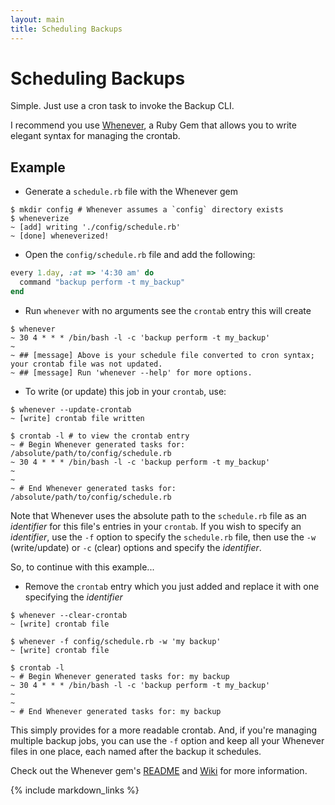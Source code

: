 ```yaml
---
layout: main
title: Scheduling Backups
---
```


Scheduling Backups
==================

Simple. Just use a cron task to invoke the Backup CLI.  

I recommend you use [Whenever][1], a Ruby Gem that allows you to write elegant syntax for managing the crontab.

Example
-------

- Generate a `schedule.rb` file with the Whenever gem

```
$ mkdir config # Whenever assumes a `config` directory exists
$ wheneverize
~ [add] writing './config/schedule.rb'
~ [done] wheneverized!
```

- Open the `config/schedule.rb` file and add the following:

``` rb
every 1.day, :at => '4:30 am' do
  command "backup perform -t my_backup"
end
```

- Run `whenever` with no arguments see the `crontab` entry this will create

```
$ whenever
~ 30 4 * * * /bin/bash -l -c 'backup perform -t my_backup'
~
~ ## [message] Above is your schedule file converted to cron syntax; your crontab file was not updated.
~ ## [message] Run 'whenever --help' for more options.
```

- To write (or update) this job in your `crontab`, use:

```
$ whenever --update-crontab
~ [write] crontab file written

$ crontab -l # to view the crontab entry
~ # Begin Whenever generated tasks for: /absolute/path/to/config/schedule.rb
~ 30 4 * * * /bin/bash -l -c 'backup perform -t my_backup'
~
~  
~ # End Whenever generated tasks for: /absolute/path/to/config/schedule.rb
```

Note that Whenever uses the absolute path to the `schedule.rb` file as an _identifier_ for this file's entries in your
`crontab`. If you wish to specify an _identifier_, use the `-f` option to specify the `schedule.rb` file, then use the
`-w` (write/update) or `-c` (clear) options and specify the _identifier_.

So, to continue with this example...

- Remove the `crontab` entry which you just added and replace it with one specifying the _identifier_

```
$ whenever --clear-crontab
~ [write] crontab file

$ whenever -f config/schedule.rb -w 'my backup'
~ [write] crontab file

$ crontab -l
~ # Begin Whenever generated tasks for: my backup
~ 30 4 * * * /bin/bash -l -c 'backup perform -t my_backup'
~
~
~ # End Whenever generated tasks for: my backup
```

This simply provides for a more readable crontab. And, if you're managing multiple backup jobs, you can use
the `-f` option and keep all your Whenever files in one place, each named after the backup it schedules.

Check out the Whenever gem's [README][1] and [Wiki][2] for more information.

[1]: https://github.com/javan/whenever
[2]: https://github.com/javan/whenever/wiki

{% include markdown_links %}
